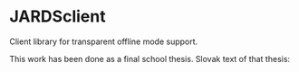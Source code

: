 # JARDSclient
Client library for transparent offline mode support.

This work has been done as a final school thesis. Slovak text of that thesis: 
